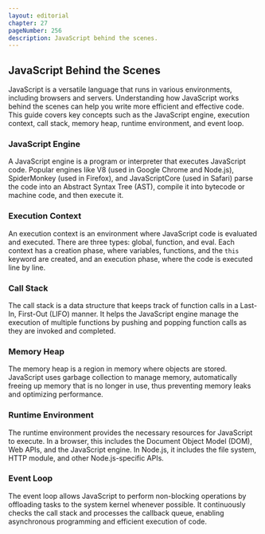 ```yaml
---
layout: editorial
chapter: 27
pageNumber: 256
description: JavaScript behind the scenes.
---
```


## JavaScript Behind the Scenes

JavaScript is a versatile language that runs in various environments, including browsers and servers. Understanding how
JavaScript works behind the scenes can help you write more efficient and effective code. This guide covers key concepts
such as the JavaScript engine, execution context, call stack, memory heap, runtime environment, and event loop.

### JavaScript Engine

A JavaScript engine is a program or interpreter that executes JavaScript code. Popular engines like V8 (used in Google
Chrome and Node.js), SpiderMonkey (used in Firefox), and JavaScriptCore (used in Safari) parse the code into an Abstract
Syntax Tree (AST), compile it into bytecode or machine code, and then execute it.

### Execution Context

An execution context is an environment where JavaScript code is evaluated and executed. There are three types: global,
function, and eval. Each context has a creation phase, where variables, functions, and the `this` keyword are created,
and an execution phase, where the code is executed line by line.

### Call Stack

The call stack is a data structure that keeps track of function calls in a Last-In, First-Out (LIFO) manner. It helps
the JavaScript engine manage the execution of multiple functions by pushing and popping function calls as they are
invoked and completed.

### Memory Heap

The memory heap is a region in memory where objects are stored. JavaScript uses garbage collection to manage memory,
automatically freeing up memory that is no longer in use, thus preventing memory leaks and optimizing performance.

### Runtime Environment

The runtime environment provides the necessary resources for JavaScript to execute. In a browser, this includes the
Document Object Model (DOM), Web APIs, and the JavaScript engine. In Node.js, it includes the file system, HTTP module,
and other Node.js-specific APIs.

### Event Loop

The event loop allows JavaScript to perform non-blocking operations by offloading tasks to the system kernel whenever
possible. It continuously checks the call stack and processes the callback queue, enabling asynchronous programming and
efficient execution of code.